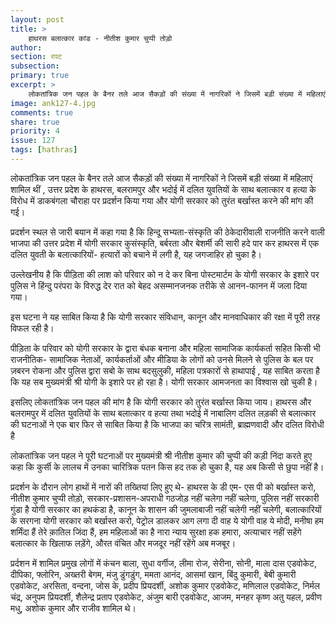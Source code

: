 ```yaml
---
layout: post
title: >
    हाथरस बलात्कार कांड - नीतीश कुमार चुप्पी तोड़ो
author: 
section: रपट
subsection:
primary: true
excerpt: >
    लोकतांत्रिक जन पहल के बैनर तले आज सैकड़ों की संख्या में नागरिकों ने जिसमें बड़ी संख्या में महिलाएं शामिल थीं, उत्तर प्रदेश के हाथरस, बलरामपुर और भदोई में दलित युवतियों के साथ बलात्कार व हत्या के विरोध में  डाकबंगला चौराहा पर प्रदर्शन किया गया और योगी सरकार को तुरंत बर्खास्त करने की मांग की गई।
image: ank127-4.jpg
comments: true
share: true
priority: 4
issue: 127
tags: [hathras]
---
```


लोकतांत्रिक जन पहल के बैनर तले आज सैकड़ों की संख्या में नागरिकों ने जिसमें बड़ी संख्या में महिलाएं शामिल थीं , उत्तर प्रदेश के हाथरस, बलरामपुर और भदोई में दलित युवतियों के साथ बलात्कार व हत्या के विरोध में  डाकबंगला चौराहा पर प्रदर्शन किया गया और योगी सरकार को तुरंत बर्खास्त करने की मांग की गई।

प्रदर्शन स्थल से जारी बयान में कहा गया है कि हिन्दू सभ्यता-संस्कृति की ठेकेदारीवाली राजनीति करने वाली  भाजपा की उत्तर प्रदेश में योगी सरकार कुसंस्कृति, बर्बरता और बेशर्मी की सारी हदे पार कर हाथरस में एक दलित युवती के बलात्कारियों- हत्यारों को बचाने में लगी है, यह जगजाहिर हो चुका है।

उल्लेखनीय है कि पीड़िता की लाश को परिवार को न दे कर बिना पोस्टमार्टम के योगी सरकार के इशारे पर पुलिस ने हिंन्दु परंपरा के विरुद्ध देर रात को बेहद असम्मानजनक तरीके से आनन-फानन में जला दिया गया।

इस घटना ने यह साबित किया है कि योगी सरकार संविधान, कानून और मानवाधिकार की रक्षा में पूरी तरह विफल रही है।

पीड़िता के परिवार को योगी सरकार के द्वारा बंधक बनाना और महिला सामाजिक कार्यकर्ता सहित किसी भी राजनीतिक- सामाजिक नेताओं, कार्यकर्ताओं और मीडिया के लोगों को उनसे मिलने से  पुलिस के बल पर ज़बरन रोकना और पुलिस द्वारा सबो के साथ बदसुलुकी,  महिला पत्रकारों से हाथापाई , यह साबित करता है कि यह सब मुख्यमंत्री श्री योगी के इशारे पर हो रहा है। योगी सरकार आमजनता का विश्वास खो चुकी है।

इसलिए लोकतांत्रिक जन पहल की मांग है कि योगी सरकार को तुरंत बर्खास्त किया जाय।
हाथरस और  बलरामपुर में दलित  युवतियों के साथ बलात्कार व हत्या तथा भदोई में नाबालिग दलित लड़की से बलात्कार की घटनाओं ने एक बार फिर से साबित किया है कि भाजपा का चरित्र सामंती, ब्राह्मणवादी और दलित विरोधी है

लोकतांत्रिक जन पहल ने पूरी घटनाओं पर मुख्यमंत्री श्री नीतीश कुमार की चुप्पी की कड़ी निंदा करते हुए कहा कि कुर्सी के लालच में उनका चारित्रिक पतन किस हद तक हो चुका है, यह अब किसी से छुपा नहीं है।

प्रदर्शन के दौरान लोग हाथों में नारों की तख्तियां लिए हुए थे-  हाथरस के डी एम- एस पी को बर्खास्त करो, नीतीश कुमार चुप्पी तोड़ो, सरकार-प्रशासन-अपराधी गठजोड़ नहीं चलेगा नहीं चलेगा, पुलिस नहीं सरकारी गुंडा है योगी सरकार का हथकंडा है, कानून के शासन की जुमलाबाजी नहीं चलेगी नहीं चलेगी, बलात्कारियों के सरगना योगी सरकार को बर्खास्त करो, पेट्रोल डालकर आग लगा दी वाह ये योगी वाह ये मोदी, मनीषा हम शर्मिंदा हैं तेरे क़ातिल जिंदा हैं, हम महिलाओं का है नारा न्याय सुरक्षा हक हमारा, अत्याचार नहीं सहेंगे बलात्कार के खिलाफ लड़ेंगे, औरत वंचित और मजदूर नहीं रहेंगे अब मजबूर।

प्रर्दशन में शामिल प्रमुख लोगों में कंचन बाला, सुधा वर्गीज, लीमा रोज, सेरीना, सोनी, माला दास एडवोकेट, दीपिका, फ्लोरिन, अख्तरी बेगम, मंजु डुंगडुंग, ममता आनंद, आसमां खान, बिंदु कुमारी, बेबी कुमारी एडवोकेट,  अरसिता, वन्दना, जोस के, प्रदीप प्रियदर्शी, अशोक कुमार एडवोकेट, मणिलाल एडवोकेट, निर्मल चंद्र, अनुपम प्रियदर्शी, शैलेन्द्र प्रताप एडवोकेट, अंजुम बारी एडवोकेट, आजम, मनहर कृष्ण अतु यहल, प्रवीण मधु, अशोक कुमार और राजीव शामिल थे।
